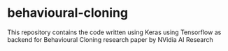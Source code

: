 # behavioural-cloning
This repository contains the code written using Keras using Tensorflow as backend for Behavioural Cloning research paper by NVidia AI Research 
